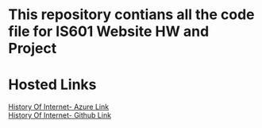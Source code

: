 # This repository contians all the code file for IS601 Website HW and Project

#  Hosted Links 
[History Of Internet- Azure Link](http://internethistoryIS601.eastus.azurecontainer.io)
<br>
[History Of Internet- Github Link](https://sbk36.github.io/IS601_Website/)
